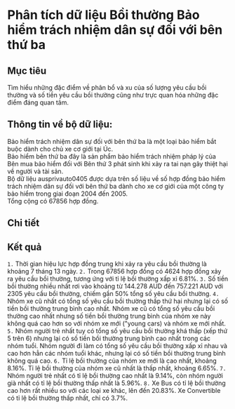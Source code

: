 # Phân tích dữ liệu Bồi thường Bảo hiểm trách nhiệm dân sự đối với bên thứ ba
## Mục tiêu
Tìm hiểu những đặc điểm về phân bổ và xu của số lượng yêu cầu bồi thường và số tiền yêu cầu bồi thường cũng như trực quan hóa những đặc điểm đáng quan tâm.
## Thông tin về bộ dữ liệu:
Bảo hiểm trách nhiệm dân sự đối với bên thứ ba là một loại bảo hiểm bắt buộc dành cho chủ xe cơ giới tại Úc.  
Bảo hiểm bên thứ ba đây là sản phẩm bảo hiểm trách nhiệm pháp lý của Bên mua bảo hiểm đối với Bên thứ 3 phát sinh khi xảy ra tai nạn gây thiệt hại về người và tài sản.  
Bộ dữ liệu ausprivauto0405 được dựa trên số liệu về số hợp đồng bảo hiểm trách nhiệm dân sự đối với bên thứ ba dành cho xe cơ giới của một công ty bảo hiểm trong giai đoạn 2004 đến 2005.  
Tổng cộng có 67856 hợp đồng.
## Chi tiết 

## Kết quả 
`1.` Thời gian hiệu lực hợp đồng trung khi xảy ra yêu cầu bồi thường là khoảng 7 tháng 13 ngày.
`2.` Trong 67856 hợp đồng có 4624 hợp đồng xảy ra yêu cầu bồi thường, tương ứng với tỉ lệ bồi thường xấp xỉ 6.81%.
`3.` Số tiền bồi thường nhiều nhất rơi vào khoảng từ 144.278 AUD đến 757.221 AUD với 2305 yêu cầu bồi thường, chiếm gần 50% tổng số yêu cầu bồi thường.
`4.` Nhóm xe cũ nhất có tổng số yêu cầu bồi thường thấp thứ hai nhưng lại có số tiền bồi thường trung bình cao nhất. Nhóm xe cũ có tổng số yêu cầu bồi thường cao nhất nhưng số tiền bồi thường trung bình của nhóm xe này không quá cao hơn so với nhóm xe mới ("young cars) và nhóm xe mới nhất.
`5.` Nhóm người trẻ nhất tuy có tổng số yêu cầu bồi thường khá thấp (xếp thứ 5 trên 6) nhưng lại có số tiền bồi thường trung bình cao nhất trong các nhóm tuổi. Nhóm người đi làm có tổng số yêu cầu bồi thường xấp xỉ nhau và cao hơn hẳn các nhóm tuổi khác, nhưng lại có số tiền bồi thường trung bình không quá cao.
`6.` Tỉ lệ bồi thường của nhóm xe mới là cao nhất, khoảng 8.16%. Tỉ lệ bồi thường của nhóm xe cũ nhất là thấp nhất, khoảng 6.65%.
`7.` Nhóm người trẻ nhất có tỉ lệ bồi thường cao nhất là 9.14%, còn nhóm người già nhất có tỉ lệ bồi thường thấp nhất là 5.96%.
`8.` Xe Bus có tỉ lệ bồi thường cao hơn rất nhiều so với các loại xe khác, lên đến 20.83%. Xe Convertible có tỉ lệ bồi thường thấp nhất, chỉ có 3.7%.
